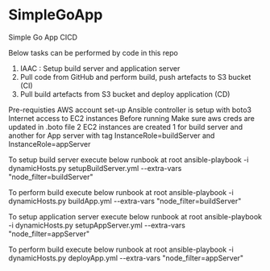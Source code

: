 # SimpleGoApp
Simple Go App CICD

Below tasks can be performed by code in this repo
1. IAAC : Setup build server and application server
2. Pull code from GitHub and perform build, push artefacts to S3 bucket (CI)
3. Pull build artefacts from S3 bucket and deploy application (CD)

Pre-requisties
AWS account set-up
Ansible controller is setup with boto3
Internet access to EC2 instances
Before running Make sure aws creds are updated in .boto file
2 EC2 instances are created 1 for build server and another for App server with tag InstanceRole=buildServer and InstanceRole=appServer

To setup build server execute below runbook at root
ansible-playbook -i dynamicHosts.py setupBuildServer.yml --extra-vars "node_filter=buildServer"

To perform build execute below runbook at root
ansible-playbook -i dynamicHosts.py buildApp.yml --extra-vars "node_filter=buildServer"

To setup application server execute below runbook at root
ansible-playbook -i dynamicHosts.py setupAppServer.yml --extra-vars "node_filter=appServer"

To perform build execute below runbook at root
ansible-playbook -i dynamicHosts.py deployApp.yml --extra-vars "node_filter=appServer"
